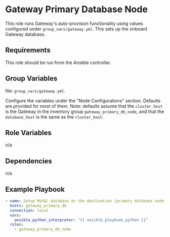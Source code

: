 Gateway Primary Database Node
======================

This role runs Gateway's auto-provision functionality using values configured under `group_vars/gateway.yml`. This sets up the onboard Gateway database.

Requirements
------------
This role should be run from the Ansible controller.

Group Variables
---------------
file: `group_vars/gateway.yml`.

Configure the variables under the "Node Configurations" section.
Defaults are provided for most of them. Note: defaults assume that the `cluster_host` is the Gateway in the inventory group `gateway_primary_db_node`, and that the `database_host` is the same as the `cluster_host`.

Role Variables
--------------
n/a

Dependencies
------------
n/a

Example Playbook
------------
```yaml
- name: Setup MySQL database on the destination (primary database node) Gateway. 
  hosts: gateway_primary_db
  connection: local
  vars:
    ansible_python_interpreter: "{{ ansible_playbook_python }}"
  roles:
    - gateway_primary_db_node
```
